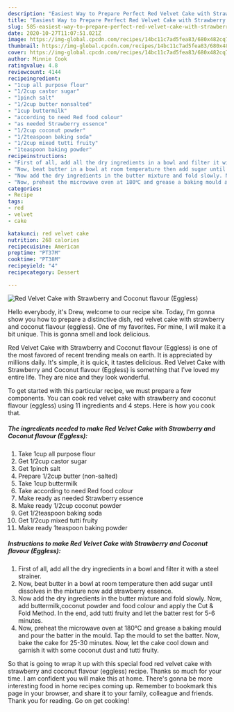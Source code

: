 ```yaml
---
description: "Easiest Way to Prepare Perfect Red Velvet Cake with Strawberry and Coconut flavour (Eggless)"
title: "Easiest Way to Prepare Perfect Red Velvet Cake with Strawberry and Coconut flavour (Eggless)"
slug: 585-easiest-way-to-prepare-perfect-red-velvet-cake-with-strawberry-and-coconut-flavour-eggless
date: 2020-10-27T11:07:51.021Z
image: https://img-global.cpcdn.com/recipes/14bc11c7ad5fea83/680x482cq70/red-velvet-cake-with-strawberry-and-coconut-flavour-eggless-recipe-main-photo.jpg
thumbnail: https://img-global.cpcdn.com/recipes/14bc11c7ad5fea83/680x482cq70/red-velvet-cake-with-strawberry-and-coconut-flavour-eggless-recipe-main-photo.jpg
cover: https://img-global.cpcdn.com/recipes/14bc11c7ad5fea83/680x482cq70/red-velvet-cake-with-strawberry-and-coconut-flavour-eggless-recipe-main-photo.jpg
author: Minnie Cook
ratingvalue: 4.8
reviewcount: 4144
recipeingredient:
- "1cup all purpose flour"
- "1/2cup castor sugar"
- "1pinch salt"
- "1/2cup butter nonsalted"
- "1cup buttermilk"
- "according to need Red food colour"
- "as needed Strawberry essence"
- "1/2cup coconut powder"
- "1/2teaspoon baking soda"
- "1/2cup mixed tutti fruity"
- "1teaspoon baking powder"
recipeinstructions:
- "First of all, add all the dry ingredients in a bowl and filter it with a steel strainer."
- "Now, beat butter in a bowl at room temperature then add sugar until dissolves in the mixture now add strawberry essence."
- "Now add the dry ingredients in the butter mixture and fold slowly. Now, add buttermilk,coconut powder and food colour and apply the Cut &amp; Fold Method. In the end, add tutti fruity and let the batter rest for 5-6 minutes."
- "Now, preheat the microwave oven at 180℃ and grease a baking mould and pour the batter in the mould. Tap the mould to set the batter. Now, bake the cake for 25-30 minutes. Now, let the cake cool down and garnish it with some coconut dust and tutti fruity."
categories:
- Recipe
tags:
- red
- velvet
- cake

katakunci: red velvet cake 
nutrition: 268 calories
recipecuisine: American
preptime: "PT37M"
cooktime: "PT38M"
recipeyield: "4"
recipecategory: Dessert

---
```



![Red Velvet Cake with Strawberry and Coconut flavour (Eggless)](https://img-global.cpcdn.com/recipes/14bc11c7ad5fea83/680x482cq70/red-velvet-cake-with-strawberry-and-coconut-flavour-eggless-recipe-main-photo.jpg)

Hello everybody, it's Drew, welcome to our recipe site. Today, I'm gonna show you how to prepare a distinctive dish, red velvet cake with strawberry and coconut flavour (eggless). One of my favorites. For mine, I will make it a bit unique. This is gonna smell and look delicious.



Red Velvet Cake with Strawberry and Coconut flavour (Eggless) is one of the most favored of recent trending meals on earth. It is appreciated by millions daily. It's simple, it is quick, it tastes delicious. Red Velvet Cake with Strawberry and Coconut flavour (Eggless) is something that I've loved my entire life. They are nice and they look wonderful.


To get started with this particular recipe, we must prepare a few components. You can cook red velvet cake with strawberry and coconut flavour (eggless) using 11 ingredients and 4 steps. Here is how you cook that.

<!--inarticleads1-->

##### The ingredients needed to make Red Velvet Cake with Strawberry and Coconut flavour (Eggless):

1. Take 1cup all purpose flour
1. Get 1/2cup castor sugar
1. Get 1pinch salt
1. Prepare 1/2cup butter (non-salted)
1. Take 1cup buttermilk
1. Take according to need Red food colour
1. Make ready as needed Strawberry essence
1. Make ready 1/2cup coconut powder
1. Get 1/2teaspoon baking soda
1. Get 1/2cup mixed tutti fruity
1. Make ready 1teaspoon baking powder




<!--inarticleads2-->

##### Instructions to make Red Velvet Cake with Strawberry and Coconut flavour (Eggless):

1. First of all, add all the dry ingredients in a bowl and filter it with a steel strainer.
1. Now, beat butter in a bowl at room temperature then add sugar until dissolves in the mixture now add strawberry essence.
1. Now add the dry ingredients in the butter mixture and fold slowly. Now, add buttermilk,coconut powder and food colour and apply the Cut &amp; Fold Method. In the end, add tutti fruity and let the batter rest for 5-6 minutes.
1. Now, preheat the microwave oven at 180℃ and grease a baking mould and pour the batter in the mould. Tap the mould to set the batter. Now, bake the cake for 25-30 minutes. Now, let the cake cool down and garnish it with some coconut dust and tutti fruity.




So that is going to wrap it up with this special food red velvet cake with strawberry and coconut flavour (eggless) recipe. Thanks so much for your time. I am confident you will make this at home. There's gonna be more interesting food in home recipes coming up. Remember to bookmark this page in your browser, and share it to your family, colleague and friends. Thank you for reading. Go on get cooking!
